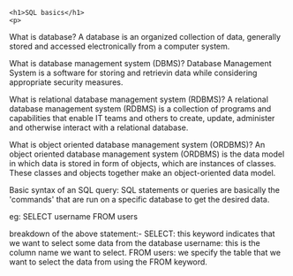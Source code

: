     <h1>SQL basics</h1>
    <p>
What is database?
A database is an organized collection of data, generally stored and accessed electronically from a computer system.

What is database management system (DBMS)?
Database Management System is a software for storing and retrievin data while considering appropriate security measures.

What is relational database management system (RDBMS)?
A relational database management system (RDBMS) is a collection of programs and capabilities that enable IT teams and others 
to create, update, administer and otherwise interact with a relational database.

What is object oriented database management system (ORDBMS)?
An object oriented database management system (ORDBMS) is the data model in which data is stored in form of objects, which are 
instances of classes. These classes and objects together make an object-oriented data model. 

Basic syntax of an SQL query:
SQL statements or queries are basically the 'commands' that are run on a specific database to get the desired data.

eg: SELECT username FROM users

breakdown of the above statement:-
SELECT: this keyword indicates that we want to select some data from the database
username: this is the column name we want to select.
FROM users: we specify the table that we want to select the data from using the FROM keyword.
    </p>
